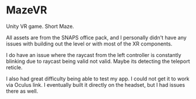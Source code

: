 # MazeVR
Unity VR game. Short Maze.


All assets are from the SNAPS office pack, and I personally didn't have any issues with building out the level
or with most of the XR components.

I do have an issue where the raycast from the left controller is constantly blinking due to raycast being valid not valid.
Maybe its detecting the teleport reticle.

I also had great difficulty being able to test my app. I could not get it to work via Oculus link. I eventually built it directly on the headset, 
but I had issues there as well.

